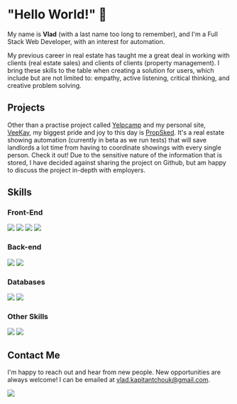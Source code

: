 <h1>"Hello World!" 👋</h1>
<p>My name is <strong>Vlad</strong> (with a last name too long to remember), and I'm a Full Stack Web Developer, with an interest for automation.</p>

<p>My previous career in real estate has taught me a great deal in working with clients (real estate sales) and clients of clients (property management). I bring these skills to the table when creating a solution for users, which include but are not limited to: empathy, active listening, critical thinking, and creative problem solving.</p>

<h2>Projects</h2>
<p>Other than a practise project called <a href="https://yelpcamp.ca" target="_blank">Yelpcamp</a> and my personal site, <a href="https://veekay.ca" target="_blank">VeeKay</a>, my biggest pride and joy to this day is <a href="https://propsked.ca">PropSked</a>. It's a real estate showing automation (currently in beta as we run tests) that will save landlords a lot time from having to coordinate showings with every single person. Check it out! Due to the sensitive nature of the information that is stored, I have decided against sharing the project on Github, but am happy to discuss the project in-depth with employers.</p>

<h2>Skills</h2>

<h3>Front-End</h3>
<p>
   <img src="https://img.shields.io/badge/HTML5-E34F26?style=for-the-badge&logo=html5&logoColor=white">
   <img src="https://img.shields.io/badge/CSS3-1572B6?style=for-the-badge&logo=css3&logoColor=white">
   <img src="https://img.shields.io/badge/JavaScript-323330?style=for-the-badge&logo=javascript&logoColor=F7DF1E">
   <img src="https://img.shields.io/badge/Bootstrap-563D7C?style=for-the-badge&logo=bootstrap&logoColor=white">
</p>

<h3>Back-end</h3>
<p>
   <img src="https://img.shields.io/badge/Node.js-339933?style=for-the-badge&logo=nodedotjs&logoColor=white">
   <img src="https://img.shields.io/badge/Express.js-000000?style=for-the-badge&logo=express&logoColor=white">
</p>

<h3>Databases</h3>
<p>
   <img src="https://img.shields.io/badge/MongoDB-4EA94B?style=for-the-badge&logo=mongodb&logoColor=white">
   <img src="https://img.shields.io/badge/MySQL-005C84?style=for-the-badge&logo=mysql&logoColor=white">
</p>

<h3>Other Skills</h3>
<p>
   <img src="https://img.shields.io/badge/Adobe%20Photoshop-31A8FF?style=for-the-badge&logo=Adobe%20Photoshop&logoColor=black">
   <img src="https://img.shields.io/badge/Visual_Studio_Code-0078D4?style=for-the-badge&logo=visual%20studio%20code&logoColor=white">
</p>

<h2>Contact Me</h2>
<p>
   I'm happy to reach out and hear from new people. New opportunities are always welcome! I can be emailed at <a href="mailto:vlad.kapitantchouk@gmail.com">vlad.kapitantchouk@gmail.com</a>.<br>
</p>
<p>
   <a href="https://ca.linkedin.com/in/vlad-kapitantchouk" target="_blank"><img src="https://img.shields.io/badge/LinkedIn-0077B5?style=for-the-badge&logo=linkedin&logoColor=white"></a>
</p>



